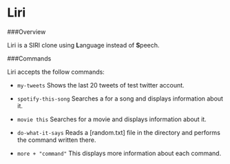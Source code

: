 # Liri

###Overview

Liri is a SIRI clone using **L**anguage instead of **S**peech.

###Commands

Liri accepts the follow commands:

* `my-tweets`
Shows the last 20 tweets of test twitter account.

* `spotify-this-song`
Searches a for a song and displays information about it.

* `movie this`
Searches for a movie and displays information about it.

* `do-what-it-says` 
Reads a [random.txt] file in the directory and performs the command written there.

* `more + "command"`
This displays more information about each command.
